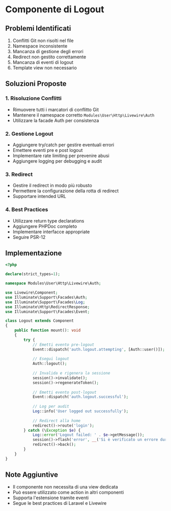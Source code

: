 # Componente di Logout

## Problemi Identificati
1. Conflitti Git non risolti nel file
2. Namespace inconsistente
3. Mancanza di gestione degli errori
4. Redirect non gestito correttamente
5. Mancanza di eventi di logout
6. Template view non necessario

## Soluzioni Proposte

### 1. Risoluzione Conflitti
- Rimuovere tutti i marcatori di conflitto Git
- Mantenere il namespace corretto `Modules\User\Http\Livewire\Auth`
- Utilizzare la facade Auth per consistenza

### 2. Gestione Logout
- Aggiungere try/catch per gestire eventuali errori
- Emettere eventi pre e post logout
- Implementare rate limiting per prevenire abusi
- Aggiungere logging per debugging e audit

### 3. Redirect
- Gestire il redirect in modo più robusto
- Permettere la configurazione della rotta di redirect
- Supportare intended URL

### 4. Best Practices
- Utilizzare return type declarations
- Aggiungere PHPDoc completo
- Implementare interfacce appropriate
- Seguire PSR-12

## Implementazione

```php
<?php

declare(strict_types=1);

namespace Modules\User\Http\Livewire\Auth;

use Livewire\Component;
use Illuminate\Support\Facades\Auth;
use Illuminate\Support\Facades\Log;
use Illuminate\Http\RedirectResponse;
use Illuminate\Support\Facades\Event;

class Logout extends Component
{
    public function mount(): void 
    {
        try {
            // Emetti evento pre-logout
            Event::dispatch('auth.logout.attempting', [Auth::user()]);
            
            // Esegui logout
            Auth::logout();
            
            // Invalida e rigenera la sessione
            session()->invalidate();
            session()->regenerateToken();
            
            // Emetti evento post-logout
            Event::dispatch('auth.logout.successful');
            
            // Log per audit
            Log::info('User logged out successfully');
            
            // Redirect alla home
            redirect()->route('login');
        } catch (\Exception $e) {
            Log::error('Logout failed: ' . $e->getMessage());
            session()->flash('error', __('Si è verificato un errore durante il logout'));
            redirect()->back();
        }
    }
}
```

## Note Aggiuntive
- Il componente non necessita di una view dedicata
- Può essere utilizzato come action in altri componenti
- Supporta l'estensione tramite eventi
- Segue le best practices di Laravel e Livewire 